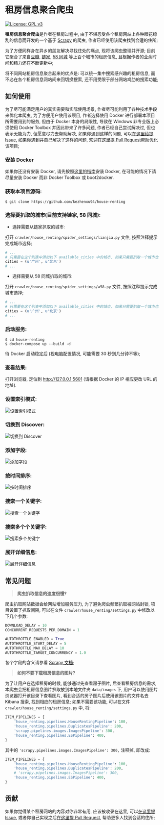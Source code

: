 # 租房信息聚合爬虫

[![License: GPL v3](https://img.shields.io/badge/License-GPL%20v3-blue.svg)](https://www.gnu.org/licenses/gpl-3.0)

**租房信息聚合爬虫**是作者在租房过程中, 由于不堪忍受各个租房网站上各种眼花缭乱的信息而开发的一个基于 [Scrapy](https://scrapy.org) 的爬虫, 作者已经使用该爬虫找到合适的住所; 

为了方便同样身在异乡的朋友解决寻找住处的痛点, 现将该爬虫整理并开源; 目前它聚合了来自[豆瓣](https://www.douban.com), [链家](https://lianjia.com), [58 同城](http://58.com) 等上百个城市的租房信息, 且根据作者的业余时间和精力还在不断更新中; 

将不同网站租房信息聚合起来的优点是: 可以统一集中搜索感兴趣的租房信息, 而不必在各个租房信息网站间来回切换搜索, 还不用受限于部分网站鸡肋的搜索功能;

## 如何使用

为了尽可能满足用户的真实需要和实际使用场景, 作者尽可能利用了各种技术手段来优化本爬虫, 为了方便用户使用该项目, 作者选择使用 Docker 进行部署本项目所需要用到的服务, 但由于 Docker 本身的局限性, 导致在 Windows 非专业版上必须使用 Docker Toolbox 并因此带来了许多问题, 作者已经自己尝试解决过, 但也表示无能为力, 但愿意尽力去帮助解决, 如果你遇到这样的问题, 可以[在这里给提 Issue](https://github.com/kezhenxu94/house-renting/issues), 如果你遇到并自己解决了这样的问题, 欢迎[在这里提 Pull Request](https://github.com/kezhenxu94/house-renting/pulls)帮助优化该项目;

### 安装 Docker

如果你还没有安装 Docker, 请先按照[这里的指南](https://www.docker.com/community-edition#/download)安装 Docker, 在可能的情况下请尽量安装 Docker 而非 Docker Toolbox 或 boot2docker.

### 获取本项目源码:

```shell
$ git clone https://github.com/kezhenxu94/house-renting
```

### 选择要扒取的城市(目前支持链家, 58 同城):

- 选择需要从链家扒取的城市:

打开 `crawler/house_renting/spider_settings/lianjia.py` 文件, 按照注释提示完成城市选择;

```python
# ...
# 只需要在这个列表中添加以下 available_cities 中的城市, 如果只需要扒取一个城市也需要使用一个括号包围, 如 (u'广州')
cities = (u'广州', u'北京')
# ...
```

- 选择需要从 58 同城扒取的城市:

打开 `crawler/house_renting/spider_settings/a58.py` 文件, 按照注释提示完成城市选择;

```python
# ...
# 只需要在这个列表中添加以下 available_cities 中的城市, 如果只需要扒取一个城市也需要使用一个括号包围, 如 (u'广州')
cities = (u'广州', u'北京')
# ...
```

### 启动服务:

```shell
$ cd house-renting
$ docker-compose up --build -d
```

待 Docker 启动稳定后 (视电脑配置情况, 可能需要 30 秒到几分钟不等);

### 查看结果:

打开浏览器, 定位到 http://127.0.0.1:5601 (请根据 Docker 的 IP 相应更改 URL 的地址).

### 设置索引模式:

![设置索引模式](screenshot/setting-index-pattern.png)

### 切换到 Discover:

![切换到 Discover](screenshot/discover.png)

### 添加字段:

![添加字段](screenshot/adding-fields.png)

### 按时间排序:

![按时间排序](screenshot/sorting-by-fields.png)

### 搜索一个关键字:

![搜索一个关键字](screenshot/searching-by-field.png)

### 搜索多个个关键字:

![搜索多个关键字](screenshot/searching-by-fields.png)

### 展开详细信息:

![展开详细信息](screenshot/expanding-doc.png)

## 常见问题

> **爬虫扒取信息的速度很慢?**

爬虫扒取网站数据会给网站增加服务压力, 为了避免爬虫频繁扒取被网站封锁, 项目设置了扒取间隔, 可以在文件 `crawler/house_renting/settings.py` 中修改以下几个参数:

```python
DOWNLOAD_DELAY = 10
CONCURRENT_REQUESTS_PER_DOMAIN = 1

AUTOTHROTTLE_ENABLED = True
AUTOTHROTTLE_START_DELAY = 5
AUTOTHROTTLE_MAX_DELAY = 10
AUTOTHROTTLE_TARGET_CONCURRENCY = 1.0
```

各个字段的含义请参看 [Scrapy 文档](https://doc.scrapy.org/en/latest/topics/autothrottle.html);

> **如何不要下载租房信息的图片?**

为了让用户在选择租房的时候, 能够通过先查看房子图片, 后查看租房信息的需求, 本爬虫会把租房信息图片扒取放到本地文件夹 `data/images` 下, 用户可以使用图片浏览器打开该目录下查看图片, 看到合适的房子图片后使用该图片的文件名去 Kibana 搜索, 找到相应的租房信息; 如果不需要该功能, 可以在文件 `crawler/house_renting/settings.py` 中, 将:

```python
ITEM_PIPELINES = {
	'house_renting.pipelines.HouseRentingPipeline': 100,
	'house_renting.pipelines.DuplicatesPipeline': 200,
	'scrapy.pipelines.images.ImagesPipeline': 300,
	'house_renting.pipelines.ESPipeline': 400,
}
```

其中的 `'scrapy.pipelines.images.ImagesPipeline': 300,` 注释掉, 即改成:

```python
ITEM_PIPELINES = {
	'house_renting.pipelines.HouseRentingPipeline': 100,
	'house_renting.pipelines.DuplicatesPipeline': 200,
	# 'scrapy.pipelines.images.ImagesPipeline': 300,
	'house_renting.pipelines.ESPipeline': 400,
}

```
## 贡献

如果你觉得某个租房网站的内容对你非常有用, 应该被收录在这里, 可以[在这里提 Issue](https://github.com/kezhenxu94/house-renting/issues), 或者你自己实现之后[在这里提 Pull Request](https://github.com/kezhenxu94/house-renting/pulls), 帮助更多人找到合适的住所;
